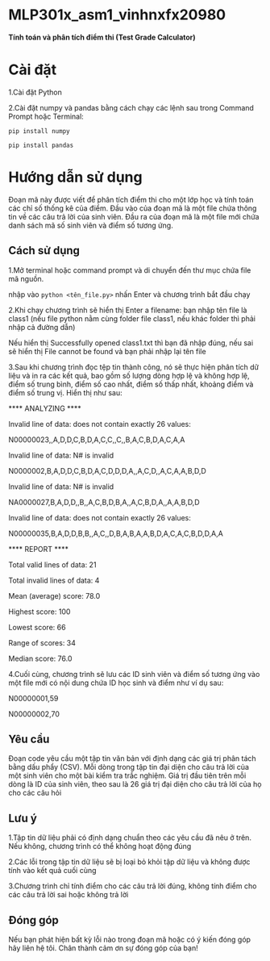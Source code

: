 # MLP301x_asm1_vinhnxfx20980
**Tính toán và phân tích điểm thi (Test Grade Calculator)**
# Cài đặt
1.Cài đặt Python 

2.Cài đặt numpy và pandas bằng cách chạy các lệnh sau trong Command Prompt hoặc Terminal:

```pip install numpy```

```pip install pandas```
# Hướng dẫn sử dụng
Đoạn mã này được viết để phân tích điểm thi cho một lớp học và tính toán các chỉ số thống kê của điểm. Đầu vào của đoạn mã là một file chứa thông tin về các câu trả lời của sinh viên. Đầu ra của đoạn mã là một file mới chứa danh sách mã số sinh viên và điểm số tương ứng.
## Cách sử dụng
1.Mở terminal hoặc command prompt và di chuyển đến thư mục chứa file mã nguồn.

nhập vào ```python <tên_file.py>``` nhấn Enter và chương trình bắt đầu chạy

2.Khi chạy chương trình sẽ hiển thị Enter a filename: bạn nhập tên file là class1 (nếu file python nằm cùng folder file class1, nếu khác folder thì phải nhập cả đường dẫn)

Nếu hiển thị Successfully opened class1.txt thì bạn đã nhập đúng, nếu sai sẽ hiển thị File cannot be found và bạn phải nhập lại tên file

3.Sau khi chương trình đọc tệp tin thành công, nó sẽ thực hiện phân tích dữ liệu và in ra các kết quả, bao gồm số lượng dòng hợp lệ và không hợp lệ, điểm số trung bình, điểm số cao nhất, điểm số thấp nhất, khoảng điểm và điểm số trung vị. Hiển thị như sau:

**** ANALYZING ****

Invalid line of data: does not contain exactly 26 values:

N00000023,,A,D,D,C,B,D,A,C,C,,C,,B,A,C,B,D,A,C,A,A

Invalid line of data: N# is invalid

N0000002,B,A,D,D,C,B,D,A,C,D,D,D,A,,A,C,D,,A,C,A,A,B,D,D

Invalid line of data: N# is invalid

NA0000027,B,A,D,D,,B,,A,C,B,D,B,A,,A,C,B,D,A,,A,A,B,D,D

Invalid line of data: does not contain exactly 26 values:

N00000035,B,A,D,D,B,B,,A,C,,D,B,A,B,A,A,B,D,A,C,A,C,B,D,D,A,A

**** REPORT ****

Total valid lines of data: 21

Total invalid lines of data: 4

Mean (average) score: 78.0

Highest score: 100

Lowest score: 66

Range of scores: 34

Median score: 76.0

4.Cuối cùng, chương trình sẽ lưu các ID sinh viên và điểm số tương ứng vào một file mới có nội dung chứa ID học sinh và điểm như ví dụ sau:

N00000001,59

N00000002,70
## Yêu cầu
Đoạn code yêu cầu một tập tin văn bản với định dạng các giá trị phân tách bằng dấu phẩy (CSV). Mỗi dòng trong tập tin đại diện cho câu trả lời của một sinh viên cho một bài kiểm tra trắc nghiệm. Giá trị đầu tiên trên mỗi dòng là ID của sinh viên, theo sau là 26 giá trị đại diện cho câu trả lời của họ cho các câu hỏi
## Lưu ý
1.Tập tin dữ liệu phải có định dạng chuẩn theo các yêu cầu đã nêu ở trên. Nếu không, chương trình có thể không hoạt động đúng

2.Các lỗi trong tập tin dữ liệu sẽ bị loại bỏ khỏi tập dữ liệu và không được tính vào kết quả cuối cùng

3.Chương trình chỉ tính điểm cho các câu trả lời đúng, không tính điểm cho các câu trả lời sai hoặc không trả lời
## Đóng góp
Nếu bạn phát hiện bất kỳ lỗi nào trong đoạn mã hoặc có ý kiến ​​đóng góp hãy liên hệ tôi. Chân thành cảm ơn sự đóng góp của bạn!
